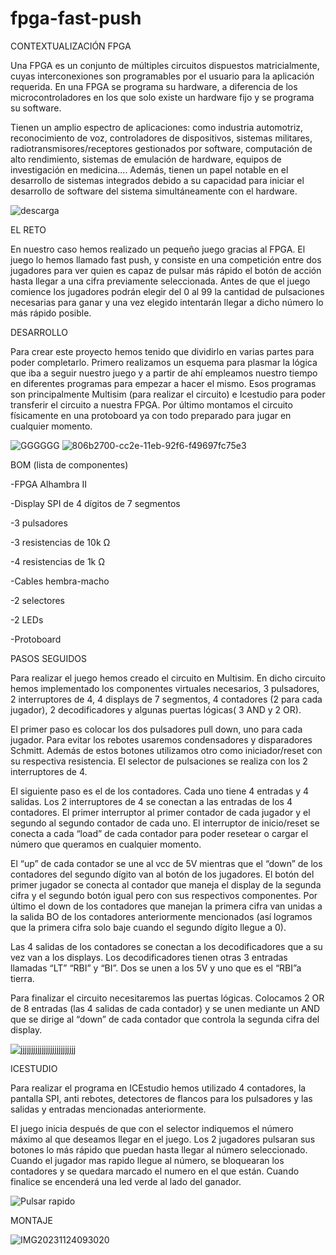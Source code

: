 # fpga-fast-push

CONTEXTUALIZACIÓN FPGA

Una FPGA es un conjunto de múltiples circuitos dispuestos matricialmente, cuyas interconexiones son programables por el usuario para la aplicación requerida. En una FPGA se programa su hardware, a diferencia de los microcontroladores en los que solo existe un hardware fijo y se programa su software.

Tienen un amplio espectro de aplicaciones: como industria automotriz, reconocimiento de voz, controladores de dispositivos, sistemas militares, radiotransmisores/receptores gestionados por software, computación de alto rendimiento, sistemas de emulación de hardware, equipos de investigación en medicina....  Además, tienen un papel notable en el desarrollo de sistemas integrados debido a su capacidad para iniciar el desarrollo de software del sistema simultáneamente con el hardware.

![descarga](https://github.com/LanderRetegi/fpga-fast-push/assets/151746072/69469c70-018b-4f5e-814d-8ff38566e210)


EL RETO

En nuestro caso hemos realizado un pequeño juego gracias al FPGA. El juego lo hemos llamado fast push, y consiste en una competición entre dos jugadores para ver quien es capaz de pulsar más rápido el botón de acción hasta llegar a una cifra previamente seleccionada. Antes de que el juego comience los jugadores podrán elegir del 0 al 99 la cantidad de pulsaciones necesarias para ganar y una vez elegido intentarán llegar a dicho número lo más rápido posible. 


DESARROLLO

Para crear este proyecto hemos tenido que dividirlo en varias partes para poder completarlo. Primero realizamos un esquema para plasmar la lógica que iba a seguir nuestro juego y a partir de ahí empleamos nuestro tiempo en diferentes programas para empezar a hacer el mismo. Esos programas son principalmente Multisim (para realizar el circuito) e Icestudio para poder transferir el circuito a nuestra FPGA. Por último montamos el circuito físicamente en una protoboard ya con todo preparado para jugar en cualquier momento.

![GGGGGG](https://github.com/LanderRetegi/fpga-fast-push/assets/151746072/f4ac8c35-e15e-4e3b-905b-0dd331002748) ![806b2700-cc2e-11eb-92f6-f49697fc75e3](https://github.com/LanderRetegi/fpga-fast-push/assets/151746072/8ea3bdf8-2551-44cc-a4cc-3df0365ea5c9)


BOM (lista de componentes) 

-FPGA Alhambra II

-Display SPI de 4 dígitos de 7 segmentos

-3 pulsadores

-3 resistencias de 10k Ω

-4 resistencias de 1k Ω

-Cables hembra-macho

-2 selectores

-2 LEDs

-Protoboard


PASOS SEGUIDOS

Para realizar el juego hemos creado el circuito en Multisim. En dicho circuito hemos implementado los componentes virtuales necesarios, 3 pulsadores, 2 interruptores de 4, 4 displays de 7 segmentos, 4 contadores (2 para cada jugador), 2 decodificadores y algunas puertas lógicas( 3 AND y 2 OR).

El primer paso es colocar los dos pulsadores pull down, uno para cada jugador. Para evitar los rebotes usaremos condensadores y disparadores Schmitt. Además de estos botones utilizamos otro como iniciador/reset con su respectiva resistencia. El selector de pulsaciones se realiza con los 2 interruptores de 4.

El siguiente paso es el de los contadores. Cada uno tiene 4 entradas y 4 salidas. Los 2 interruptores de 4 se conectan a las entradas de los 4 contadores. El primer interruptor al primer contador de cada jugador y el segundo al segundo contador de cada uno. El interruptor de inicio/reset se conecta a cada “load” de cada contador para poder resetear o cargar el número que queramos en cualquier momento. 

El “up” de cada contador se une al vcc de 5V mientras que el “down” de los contadores del segundo dígito van al botón de los jugadores. El botón del primer jugador se conecta al contador que maneja el display de la segunda cifra y el segundo botón igual pero con sus respectivos componentes. Por último el down de los contadores que manejan la primera cifra van unidas a la salida BO de los contadores anteriormente mencionados (así logramos que la primera cifra solo baje cuando el segundo dígito llegue a 0).

Las 4 salidas de los contadores se conectan a los decodificadores que a su vez van a los displays. Los decodificadores tienen otras 3 entradas llamadas “LT” “RBI” y “BI”. Dos se unen a los 5V y uno que es el “RBI”a tierra.

Para finalizar el circuito necesitaremos las puertas lógicas. Colocamos 2 OR de 8 entradas (las 4 salidas de cada contador) y se unen mediante un AND que se dirige al “down” de cada contador que controla la segunda cifra del display.

![jjjjjjjjjjjjjjjjjjjjjjjjjj](https://github.com/LanderRetegi/fpga-fast-push/assets/151746072/b9063a0c-a1f9-4e07-99a6-4e4ef95e5e53)

ICESTUDIO

Para realizar el programa en ICEstudio hemos utilizado 4 contadores, la pantalla SPI, anti rebotes, detectores de flancos para los pulsadores y las salidas y entradas mencionadas anteriormente. 

El juego inicia después de que con el selector indiquemos el número máximo al que deseamos llegar en el juego. Los 2 jugadores pulsaran sus botones lo más rápido que puedan hasta llegar al número seleccionado. Cuando el jugador mas rapido llegue al número, se bloquearan los contadores y se quedara marcado el numero en el que están. Cuando finalice se encenderá una led verde al lado del ganador.

![Pulsar rapido](https://github.com/LanderRetegi/fpga-fast-push/assets/151746072/2d050330-d5a4-4662-b007-314997af7ddb)

MONTAJE

![IMG20231124093020](https://github.com/LanderRetegi/fpga-fast-push/assets/151746072/3f6e885d-0b51-4881-8bc8-00af721f329a)














 




